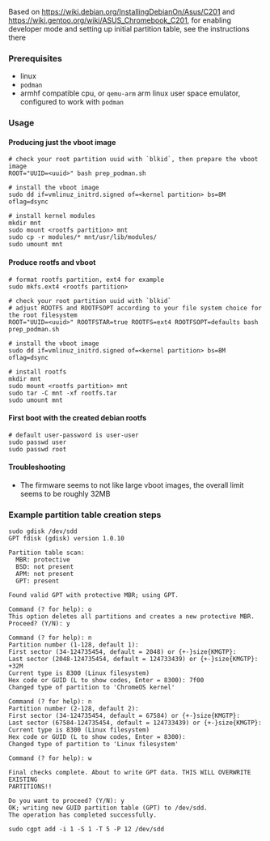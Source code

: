 Based on https://wiki.debian.org/InstallingDebianOn/Asus/C201 and https://wiki.gentoo.org/wiki/ASUS_Chromebook_C201, for enabling developer mode and setting up initial partition table, see the instructions there

### Prerequisites

- linux
- `podman`
- armhf compatible cpu, or `qemu-arm` arm linux user space emulator, configured to work with `podman`

### Usage

#### Producing just the vboot image

```
# check your root partition uuid with `blkid`, then prepare the vboot image
ROOT="UUID=<uuid>" bash prep_podman.sh

# install the vboot image
sudo dd if=vmlinuz_initrd.signed of=<kernel partition> bs=8M oflag=dsync

# install kernel modules
mkdir mnt
sudo mount <rootfs partition> mnt
sudo cp -r modules/* mnt/usr/lib/modules/
sudo umount mnt
```

#### Produce rootfs and vboot

```
# format rootfs partition, ext4 for example
sudo mkfs.ext4 <rootfs partition>

# check your root partition uuid with `blkid`
# adjust ROOTFS and ROOTFSOPT according to your file system choice for the root filesystem
ROOT="UUID=<uuid>" ROOTFSTAR=true ROOTFS=ext4 ROOTFSOPT=defaults bash prep_podman.sh

# install the vboot image
sudo dd if=vmlinuz_initrd.signed of=<kernel partition> bs=8M oflag=dsync

# install rootfs
mkdir mnt
sudo mount <rootfs partition> mnt
sudo tar -C mnt -xf rootfs.tar
sudo umount mnt
```

#### First boot with the created debian rootfs

```
# default user-password is user-user
sudo passwd user
sudo passwd root
```

#### Troubleshooting

- The firmware seems to not like large vboot images, the overall limit seems to be roughly 32MB

### Example partition table creation steps

```
sudo gdisk /dev/sdd
GPT fdisk (gdisk) version 1.0.10

Partition table scan:
  MBR: protective
  BSD: not present
  APM: not present
  GPT: present

Found valid GPT with protective MBR; using GPT.

Command (? for help): o
This option deletes all partitions and creates a new protective MBR.
Proceed? (Y/N): y

Command (? for help): n
Partition number (1-128, default 1): 
First sector (34-124735454, default = 2048) or {+-}size{KMGTP}: 
Last sector (2048-124735454, default = 124733439) or {+-}size{KMGTP}: +32M
Current type is 8300 (Linux filesystem)
Hex code or GUID (L to show codes, Enter = 8300): 7f00
Changed type of partition to 'ChromeOS kernel'

Command (? for help): n
Partition number (2-128, default 2): 
First sector (34-124735454, default = 67584) or {+-}size{KMGTP}: 
Last sector (67584-124735454, default = 124733439) or {+-}size{KMGTP}: 
Current type is 8300 (Linux filesystem)
Hex code or GUID (L to show codes, Enter = 8300): 
Changed type of partition to 'Linux filesystem'

Command (? for help): w

Final checks complete. About to write GPT data. THIS WILL OVERWRITE EXISTING
PARTITIONS!!

Do you want to proceed? (Y/N): y
OK; writing new GUID partition table (GPT) to /dev/sdd.
The operation has completed successfully.

sudo cgpt add -i 1 -S 1 -T 5 -P 12 /dev/sdd
```
